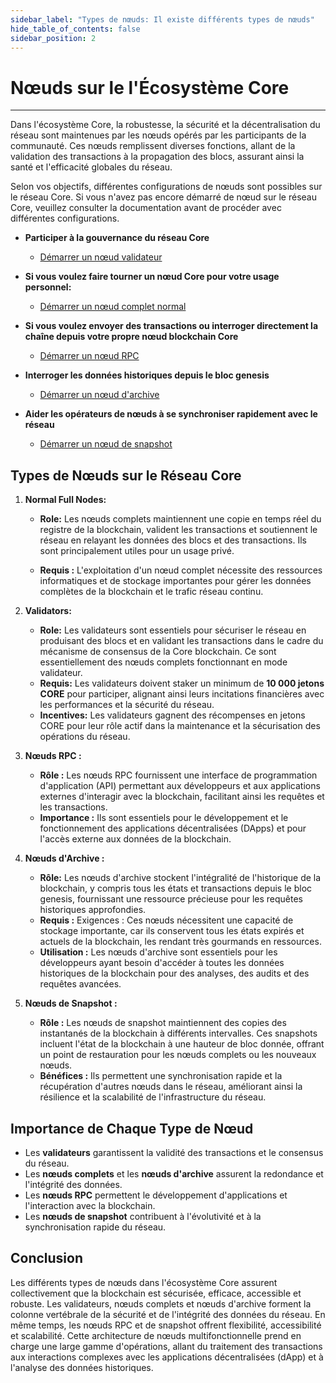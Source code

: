 ```yaml
---
sidebar_label: "Types de nœuds: Il existe différents types de nœuds"
hide_table_of_contents: false
sidebar_position: 2
---
```


# Nœuds sur le l'Écosystème Core

---

Dans l'écosystème Core, la robustesse, la sécurité et la décentralisation du réseau sont maintenues par les nœuds opérés par les participants de la communauté. Ces nœuds remplissent diverses fonctions, allant de la validation des transactions à la propagation des blocs, assurant ainsi la santé et l'efficacité globales du réseau.

Selon vos objectifs, différentes configurations de nœuds sont possibles sur le réseau Core. Si vous n'avez pas encore démarré de nœud sur le réseau Core, veuillez consulter la documentation avant de procéder avec différentes configurations.

- **Participer à la gouvernance du réseau Core**

  - [Démarrer un nœud validateur](./config/validator-node-config.md)

- **Si vous voulez faire tourner un nœud Core pour votre usage personnel:**
  - [Démarrer un nœud complet normal](./config/full-node.md)

- **Si vous voulez envoyer des transactions ou interroger directement la chaîne depuis votre propre nœud blockchain Core**

  - [Démarrer un nœud RPC](./config/rpc-node-config.md)

- **Interroger les données historiques depuis le bloc genesis**

  - [Démarrer un nœud d'archive](./config/archive-node-config.md)

- **Aider les opérateurs de nœuds à se synchroniser rapidement avec le réseau**

  - [Démarrer un nœud de snapshot](./config/snapshot-node-config.md)

## Types de Nœuds sur le Réseau Core

1. **Normal Full Nodes:**
   - **Role:** Les nœuds complets maintiennent une copie en temps réel du registre de la blockchain, valident les transactions et soutiennent le réseau en relayant les données des blocs et des transactions. Ils sont principalement utiles pour un usage privé.

   - **Requis :** L'exploitation d'un nœud complet nécessite des ressources informatiques et de stockage importantes pour gérer les données complètes de la blockchain et le trafic réseau continu.

2. **Validators:**
   - **Role:** Les validateurs sont essentiels pour sécuriser le réseau en produisant des blocs et en validant les transactions dans le cadre du mécanisme de consensus de la Core blockchain. Ce sont essentiellement des nœuds complets fonctionnant en mode validateur.
   - **Requis:** Les validateurs doivent staker un minimum de **10 000 jetons CORE** pour participer, alignant ainsi leurs incitations financières avec les performances et la sécurité du réseau.
   - **Incentives:** Les validateurs gagnent des récompenses en jetons CORE pour leur rôle actif dans la maintenance et la sécurisation des opérations du réseau.

3. **Nœuds RPC :**
   - **Rôle :** Les nœuds RPC fournissent une interface de programmation d'application (API) permettant aux développeurs et aux applications externes d'interagir avec la blockchain, facilitant ainsi les requêtes et les transactions.
   - **Importance :** Ils sont essentiels pour le développement et le fonctionnement des applications décentralisées (DApps) et pour l'accès externe aux données de la blockchain.

4. **Nœuds d'Archive :**
   - **Rôle:** Les nœuds d'archive stockent l'intégralité de l'historique de la blockchain, y compris tous les états et transactions depuis le bloc genesis, fournissant une ressource précieuse pour les requêtes historiques approfondies.
   - **Requis :** Exigences : Ces nœuds nécessitent une capacité de stockage importante, car ils conservent tous les états expirés et actuels de la blockchain, les rendant très gourmands en ressources.
   - **Utilisation :** Les nœuds d'archive sont essentiels pour les développeurs ayant besoin d'accéder à toutes les données historiques de la blockchain pour des analyses, des audits et des requêtes avancées.

5. **Nœuds de Snapshot :**
   - **Rôle :** Les nœuds de snapshot maintiennent des copies des instantanés de la blockchain à différents intervalles. Ces snapshots incluent l'état de la blockchain à une hauteur de bloc donnée, offrant un point de restauration pour les nœuds complets ou les nouveaux nœuds.
   - **Bénéfices :** Ils permettent une synchronisation rapide et la récupération d'autres nœuds dans le réseau, améliorant ainsi la résilience et la scalabilité de l'infrastructure du réseau.

## Importance de Chaque Type de Nœud

- Les **validateurs** garantissent la validité des transactions et le consensus du réseau.
- Les **nœuds complets** et les **nœuds d'archive** assurent la redondance et l'intégrité des données.
- Les **nœuds RPC** permettent le développement d'applications et l'interaction avec la blockchain.
- Les **nœuds de snapshot** contribuent à l'évolutivité et à la synchronisation rapide du réseau.

## Conclusion

Les différents types de nœuds dans l'écosystème Core assurent collectivement que la blockchain est sécurisée, efficace, accessible et robuste. Les validateurs, nœuds complets et nœuds d'archive forment la colonne vertébrale de la sécurité et de l'intégrité des données du réseau. En même temps, les nœuds RPC et de snapshot offrent flexibilité, accessibilité et scalabilité. Cette architecture de nœuds multifonctionnelle prend en charge une large gamme d'opérations, allant du traitement des transactions aux interactions complexes avec les applications décentralisées (dApp) et à l'analyse des données historiques.